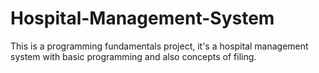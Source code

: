 # Hospital-Management-System

This is a programming fundamentals project, it's a hospital management system with basic programming and also concepts of filing.
